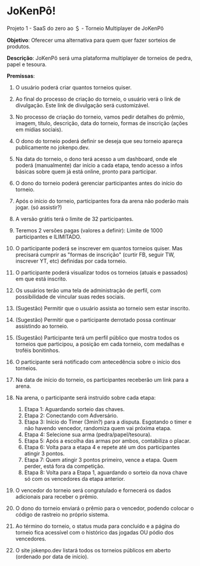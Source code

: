 # JoKenPô!

Projeto 1 - SaaS do zero ao ＄ - Torneio Multiplayer de JoKenPô

**Objetivo**: Oferecer uma alternativa para quem quer fazer sorteios de produtos.

**Descrição**: JoKenPô será uma plataforma multiplayer de torneios de pedra, papel e tesoura.

**Premissas**:

1. O usuário poderá criar quantos torneios quiser.
1. Ao final do processo de criação do torneio, o usuário verá o link de divulgação. Este link de divulgação será customizável.
1. No processo de criação do torneio, vamos pedir detalhes do prêmio, imagem, título, descrição, data do torneio, formas de inscrição (ações em mídias sociais).
1. O dono do torneio poderá definir se deseja que seu torneio apareça publicamente no jokenpo.dev.
1. Na data do torneio, o dono terá acesso a um dashboard, onde ele poderá (manualmente) dar início a cada etapa, tendo acesso a infos básicas sobre quem já está online, pronto para participar.
1. O dono do torneio poderá gerenciar participantes antes do início do torneio.
1. Após o início do torneio, participantes fora da arena não poderão mais jogar. (só assistir?)
1. A versão grátis terá o limite de 32 participantes.
1. Teremos 2 versões pagas (valores a definir): Limite de 1000 participantes e ILIMITADO.
1. O participante poderá se inscrever em quantos torneios quiser. Mas precisará cumprir as "formas de inscrição" (curtir FB, seguir TW, inscrever YT, etc) definidas por cada torneio.
1. O participante poderá visualizar todos os torneios (atuais e passados) em que está inscrito.
1. Os usuários terão uma tela de administração de perfil, com possibilidade de vincular suas redes sociais.
1. (Sugestão) Permitir que o usuário assista ao torneio sem estar inscrito.
1. (Sugestão) Permitir que o participante derrotado possa continuar assistindo ao torneio.
1. (Sugestão) Participante terá um perfil público que mostra todos os torneios que participou, a posição em cada torneio, com medalhas e troféis bonitinhos.
1. O participante será notificado com antecedência sobre o início dos torneios.
1. Na data de início do torneio, os participantes receberão um link para a arena.
1. Na arena, o participante será instruído sobre cada etapa:

    1. Etapa 1: Aguardando sorteio das chaves.
    1. Etapa 2: Conectando com Adversário.
    1. Etapa 3: Início do Timer (3min?) para a disputa. Esgotando o timer e não havendo vencedor, randomiza quem vai próxima etapa.
    1. Etapa 4: Selecione sua arma (pedra/papel/tesoura).
    1. Etapa 5: Após a escolha das armas por ambos, contabiliza o placar.
    1. Etapa 6: Volta para a etapa 4 e repete até um dos participantes atingir 3 pontos.
    1. Etapa 7: Quem atingir 3 pontos primeiro, vence a etapa. Quem perder, está fora da competição.
    1. Etapa 8: Volta para a Etapa 1, aguardando o sorteio da nova chave só com os vencedores da etapa anterior.

1. O vencedor do torneio será congratulado e fornecerá os dados adicionais para receber o prêmio.
1. O dono do torneio enviará o prêmio para o vencedor, podendo colocar o código de rastreio no próprio sistema.
1. Ao término do torneio, o status muda para concluído e a página do torneio fica acessível com o histórico das jogadas OU pódio dos vencedores.
1. O site jokenpo.dev listará todos os torneios públicos em aberto (ordenado por data de início).
